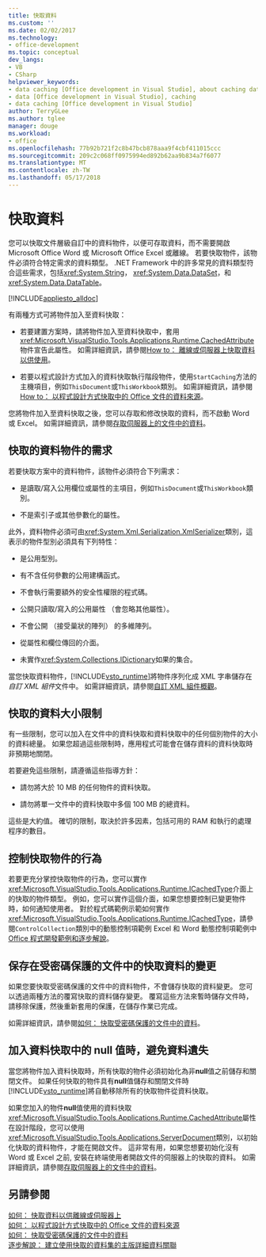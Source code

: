 ```yaml
---
title: 快取資料
ms.custom: ''
ms.date: 02/02/2017
ms.technology:
- office-development
ms.topic: conceptual
dev_langs:
- VB
- CSharp
helpviewer_keywords:
- data caching [Office development in Visual Studio], about caching data
- data [Office development in Visual Studio], caching
- data caching [Office development in Visual Studio]
author: TerryGLee
ms.author: tglee
manager: douge
ms.workload:
- office
ms.openlocfilehash: 77b92b721f2c8b47bcb878aaa9f4cbf411015ccc
ms.sourcegitcommit: 209c2c068ff0975994ed892b62aa9b834a7f6077
ms.translationtype: MT
ms.contentlocale: zh-TW
ms.lasthandoff: 05/17/2018
---
```

# <a name="cache-data"></a>快取資料
  您可以快取文件層級自訂中的資料物件，以便可存取資料，而不需要開啟 Microsoft Office Word 或 Microsoft Office Excel 或離線。 若要快取物件，該物件必須符合特定需求的資料類型。 .NET Framework 中的許多常見的資料類型符合這些需求，包括<xref:System.String>， <xref:System.Data.DataSet>，和<xref:System.Data.DataTable>。  
  
 [!INCLUDE[appliesto_alldoc](../vsto/includes/appliesto-alldoc-md.md)]  
  
 有兩種方式可將物件加入至資料快取：  
  
-   若要建置方案時，請將物件加入至資料快取中，套用<xref:Microsoft.VisualStudio.Tools.Applications.Runtime.CachedAttribute>物件宣告此屬性。 如需詳細資訊，請參閱[How to： 離線或伺服器上快取資料以供使用](../vsto/how-to-cache-data-for-use-offline-or-on-a-server.md)。  
  
-   若要以程式設計方式加入的資料快取執行階段物件，使用`StartCaching`方法的主機項目，例如`ThisDocument`或`ThisWorkbook`類別。 如需詳細資訊，請參閱[How to： 以程式設計方式快取中的 Office 文件的資料來源](../vsto/how-to-programmatically-cache-a-data-source-in-an-office-document.md)。  
  
 您將物件加入至資料快取之後，您可以存取和修改快取的資料，而不啟動 Word 或 Excel。 如需詳細資訊，請參閱[存取伺服器上的文件中的資料](../vsto/accessing-data-in-documents-on-the-server.md)。  
  
## <a name="requirements-for-data-objects-to-be-cached"></a>快取的資料物件的需求  
 若要快取方案中的資料物件，該物件必須符合下列需求：  
  
-   是讀取/寫入公用欄位或屬性的主項目，例如`ThisDocument`或`ThisWorkbook`類別。  
  
-   不是索引子或其他參數化的屬性。  
  
 此外，資料物件必須可由<xref:System.Xml.Serialization.XmlSerializer>類別，這表示的物件型別必須具有下列特性：  
  
-   是公用型別。  
  
-   有不含任何參數的公用建構函式。  
  
-   不會執行需要額外的安全性權限的程式碼。  
  
-   公開只讀取/寫入的公用屬性 （會忽略其他屬性）。  
  
-   不會公開 （接受巢狀的陣列） 的多維陣列。  
  
-   從屬性和欄位傳回的介面。  
  
-   未實作<xref:System.Collections.IDictionary>如果的集合。  
  
 當您快取資料物件，[!INCLUDE[vsto_runtime](../vsto/includes/vsto-runtime-md.md)]將物件序列化成 XML 字串儲存在*自訂 XML 組件*文件中。 如需詳細資訊，請參閱[自訂 XML 組件概觀](../vsto/custom-xml-parts-overview.md)。  
  
## <a name="cached-data-size-limits"></a>快取的資料大小限制  
 有一些限制，您可以加入在文件中的資料快取和資料快取中的任何個別物件的大小的資料總量。 如果您超過這些限制時，應用程式可能會在儲存資料的資料快取時非預期地關閉。  
  
 若要避免這些限制，請遵循這些指導方針：  
  
-   請勿將大於 10 MB 的任何物件的資料快取。  
  
-   請勿將單一文件中的資料快取中多個 100 MB 的總資料。  
  
 這些是大約值。 確切的限制，取決於許多因素，包括可用的 RAM 和執行的處理程序的數目。  
  
## <a name="control-the-behavior-of-cached-objects"></a>控制快取物件的行為  
 若要更充分掌控快取物件的行為，您可以實作<xref:Microsoft.VisualStudio.Tools.Applications.Runtime.ICachedType>介面上的快取的物件類型。 例如，您可以實作這個介面，如果您想要控制已變更物件時，如何通知使用者。 對於程式碼範例示範如何實作<xref:Microsoft.VisualStudio.Tools.Applications.Runtime.ICachedType>，請參閱`ControlCollection`類別中的動態控制項範例 Excel 和 Word 動態控制項範例中[Office 程式開發範例和逐步解說](../vsto/office-development-samples-and-walkthroughs.md)。  
  
## <a name="persist-changes-to-cached-data-in-password-protected-documents"></a>保存在受密碼保護的文件中的快取資料的變更  
 如果您要快取受密碼保護的文件中的資料物件，不會儲存快取的資料變更。 您可以透過兩種方法的覆寫快取的資料儲存變更。 覆寫這些方法來暫時儲存文件時，請移除保護，然後重新套用的保護，在儲存作業已完成。  
  
 如需詳細資訊，請參閱[如何： 快取受密碼保護的文件中的資料](../vsto/how-to-cache-data-in-a-password-protected-document.md)。  
  
## <a name="prevent-data-loss-when-adding-null-values-to-the-data-cache"></a>加入資料快取中的 null 值時，避免資料遺失  
 當您將物件加入資料快取時，所有快取的物件必須初始化為非**null**值之前儲存和關閉文件。 如果任何快取的物件具有**null**值儲存和關閉文件時[!INCLUDE[vsto_runtime](../vsto/includes/vsto-runtime-md.md)]將自動移除所有的快取物件從資料快取。  
  
 如果您加入的物件**null**值使用的資料快取<xref:Microsoft.VisualStudio.Tools.Applications.Runtime.CachedAttribute>屬性在設計階段，您可以使用<xref:Microsoft.VisualStudio.Tools.Applications.ServerDocument>類別，以初始化快取的資料物件，才能在開啟文件。 這非常有用，如果您想要初始化沒有 Word 或 Excel 之前, 安裝在終端使用者開啟文件的伺服器上的快取的資料。 如需詳細資訊，請參閱[存取伺服器上的文件中的資料](../vsto/accessing-data-in-documents-on-the-server.md)。  
  
## <a name="see-also"></a>另請參閱  
 [如何： 快取資料以供離線或伺服器上](../vsto/how-to-cache-data-for-use-offline-or-on-a-server.md)   
 [如何： 以程式設計方式快取中的 Office 文件的資料來源](../vsto/how-to-programmatically-cache-a-data-source-in-an-office-document.md)   
 [如何： 快取受密碼保護的文件中的資料](../vsto/how-to-cache-data-in-a-password-protected-document.md)   
 [逐步解說： 建立使用快取的資料集的主版詳細資料關聯](../vsto/walkthrough-creating-a-master-detail-relation-using-a-cached-dataset.md)  
  
  
